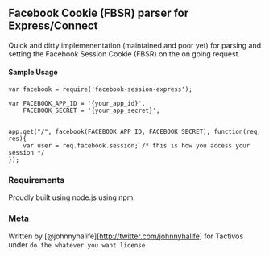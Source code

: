 ## Facebook Cookie (FBSR) parser for Express/Connect
Quick and dirty implemenentation (maintained and poor yet) for parsing and setting 
the Facebook Session Cookie (FBSR) on the on going request.

#### Sample Usage

	var facebook = require('facebook-session-express');

	var FACEBOOK_APP_ID = '{your_app_id}',
    	FACEBOOK_SECRET = '{your_app_secret}';

    
    app.get("/", facebook(FACEBOOK_APP_ID, FACEBOOK_SECRET), function(req, res){
    	var user = req.facebook.session; /* this is how you access your session */
    });

### Requirements

Proudly built using node.js using npm.


### Meta

Written by [@johnnyhalife][http://twitter.com/johnnyhalife] for Tactivos under `do the whatever you want license`